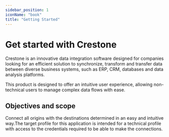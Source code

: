 ```yaml
---
sidebar_position: 1
iconName: "book"
title: "Getting Started"
---
```


# Get started with Crestone

Crestone is an innovative data integration software designed for companies looking for an efficient solution to synchronize, transform and transfer data between diverse business systems, such as ERP, CRM, databases and data analysis platforms.

This product is designed to offer an intuitive user experience, allowing non-technical users to manage complex data flows with ease.

## Objectives and scope

Connect all origins with the destinations determined in an easy and intuitive way.The target profile for this application is intended for a technical profile with access to the credentials required to be able to make the connections.